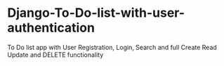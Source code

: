 # Django-To-Do-list-with-user-authentication
To Do list app with User Registration, Login, Search and full Create Read Update and DELETE functionality

